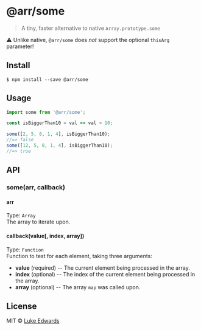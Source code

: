 # @arr/some

> A tiny, faster alternative to native `Array.prototype.some`

:warning: Unlike native, `@arr/some` does _not_ support the optional `thisArg` parameter!


## Install

```
$ npm install --save @arr/some
```

## Usage

```js
import some from '@arr/some';

const isBiggerThan10 = val => val > 10;

some([2, 5, 8, 1, 4], isBiggerThan10);
//=> false
some([12, 5, 8, 1, 4], isBiggerThan10);
//=> true
```

## API

### some(arr, callback)

#### arr
Type: `Array`<br>
The array to iterate upon.

#### callback(value[, index, array])
Type: `Function`<br>
Function to test for each element, taking three arguments:

* **value** (required) -- The current element being processed in the array.
* **index** (optional) -- The index of the current element being processed in the array.
* **array** (optional) -- The array `map` was called upon.


## License

MIT © [Luke Edwards](http://lukeed.com)
